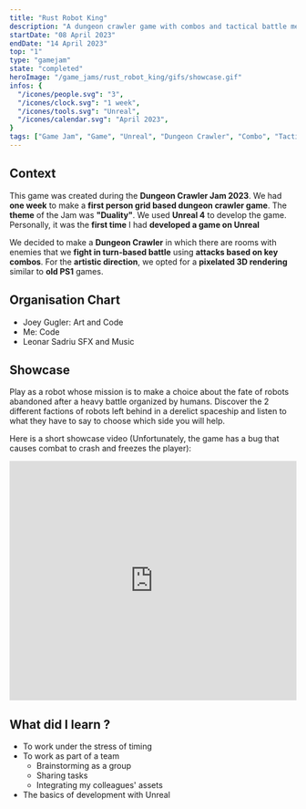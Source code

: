 ```yaml
---
title: "Rust Robot King"
description: "A dungeon crawler game with combos and tactical battle mechanisms made for the Dungeon Crawler Jam 2023 in one week with 3 people"
startDate: "08 April 2023"
endDate: "14 April 2023"
top: "1"
type: "gamejam"
state: "completed"
heroImage: "/game_jams/rust_robot_king/gifs/showcase.gif"
infos: {
  "/icones/people.svg": "3",
  "/icones/clock.svg": "1 week",
  "/icones/tools.svg": "Unreal",
  "/icones/calendar.svg": "April 2023",
}
tags: ["Game Jam", "Game", "Unreal", "Dungeon Crawler", "Combo", "Tactical", "3D", "Group"]
---
```


## Context
This game was created during the **Dungeon Crawler Jam 2023**. We had **one week** to make a **first person grid based dungeon crawler game**. The **theme** of the Jam was **"Duality"**. We used **Unreal 4** to develop the game. Personally, it was the **first time** I had **developed a game on Unreal**

We decided to make a **Dungeon Crawler** in which there are rooms with enemies that we **fight in turn-based battle** using **attacks based on key combos**. For the **artistic direction**, we opted for a **pixelated 3D rendering** similar to **old PS1** games.

## Organisation Chart
- Joey Gugler: Art and Code
- Me: Code
- Leonar Sadriu SFX and Music

## Showcase
Play as a robot whose mission is to make a choice about the fate of robots abandoned after a heavy battle organized by humans. Discover the 2 different factions of robots left behind in a derelict spaceship and listen to what they have to say to choose which side you will help.

Here is a short showcase video (Unfortunately, the game has a bug that causes combat to crash and freezes the player):
<iframe width="100%" height="420" src="https://www.youtube.com/embed/_mlg-ngFzEs?si=Uw7NCskHyPoMqmLW" title="YouTube video player" frameborder="0" allow="accelerometer; autoplay; clipboard-write; encrypted-media; gyroscope; picture-in-picture; web-share" referrerpolicy="strict-origin-when-cross-origin" allowfullscreen></iframe>

## What did I learn ?
- To work under the stress of timing
- To work as part of a team
  - Brainstorming as a group
  - Sharing tasks
  - Integrating my colleagues' assets
- The basics of development with Unreal